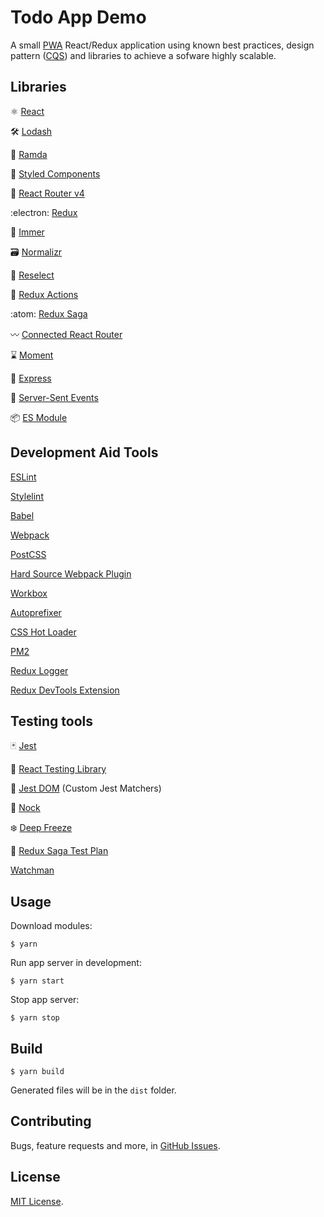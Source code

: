 Todo App Demo
======
A small [PWA](https://en.m.wikipedia.org/wiki/Progressive_web_application) React/Redux application using known best practices, design pattern ([CQS](https://en.wikipedia.org/wiki/Command%E2%80%93query_separation)) and libraries to achieve a sofware highly scalable.

Libraries
------
:atom_symbol: [React](https://reactjs.org/)

:hammer_and_wrench: [Lodash](https://lodash.com/)

:ram: [Ramda](https://ramdajs.com/)

:nail_care: [Styled Components](https://www.styled-components.com/)

:gift: [React Router v4](https://github.com/ReactTraining/react-router)

:electron: [Redux](https://redux.js.org/)

:gem: [Immer](https://github.com/mweststrate/immer)

:card_file_box: [Normalizr](https://github.com/paularmstrong/normalizr)

:robot: [Reselect](https://github.com/reduxjs/reselect)

:punch: [Redux Actions](https://redux-actions.js.org/)

:atom: [Redux Saga](https://redux-saga.js.org/)

:wavy_dash: [Connected React Router](https://github.com/supasate/connected-react-router)

:hourglass: [Moment](https://github.com/moment/moment/)

:running: [Express](http://expressjs.com/)

:satellite: [Server-Sent Events](https://developer.mozilla.org/en-US/docs/Web/API/Server-sent_events/Using_server-sent_events)

:package: [ES Module](https://developer.mozilla.org/en-US/docs/Web/JavaScript/Guide/Modules)

Development Aid Tools
------
[ESLint](https://eslint.org/)

[Stylelint](https://stylelint.io/)

[Babel](https://babeljs.io/)

[Webpack](https://webpack.js.org/)

[PostCSS](https://postcss.org/)

[Hard Source Webpack Plugin](https://github.com/mzgoddard/hard-source-webpack-plugin)

[Workbox](https://developers.google.com/web/tools/workbox/)

[Autoprefixer](https://github.com/postcss/autoprefixer)

[CSS Hot Loader](https://github.com/shepherdwind/css-hot-loader)

[PM2](http://pm2.keymetrics.io/)

[Redux Logger](https://github.com/evgenyrodionov/redux-logger)

[Redux DevTools Extension](https://github.com/zalmoxisus/redux-devtools-extension)

Testing tools
------
:black_joker: [Jest](https://jestjs.io/)

:goat: [React Testing Library](https://github.com/kentcdodds/react-testing-library)

:owl: [Jest DOM](https://github.com/gnapse/jest-dom) (Custom Jest Matchers)

:door: [Nock](https://github.com/nock/nock)

:snowflake: [Deep Freeze](https://github.com/substack/deep-freeze)

:book: [Redux Saga Test Plan](http://redux-saga-test-plan.jeremyfairbank.com/)

[Watchman](https://facebook.github.io/watchman/)

Usage
------
Download modules:

	$ yarn

Run app server in development:

	$ yarn start

Stop app server:

	$ yarn stop

Build
------
	$ yarn build

Generated files will be in the `dist` folder.

Contributing
------
Bugs, feature requests and more, in [GitHub Issues](https://github.com/brneto/todos-app/issues).

License
-------
[MIT License](https://github.com/brneto/todos-app/blob/master/LICENSE.md).
